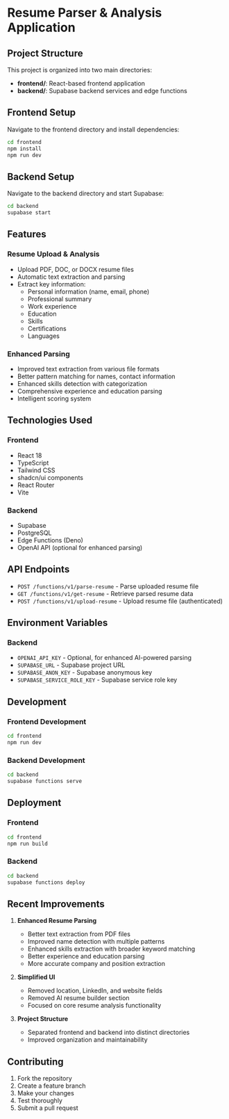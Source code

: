 # Resume Parser & Analysis Application

## Project Structure

This project is organized into two main directories:

- **frontend/**: React-based frontend application
- **backend/**: Supabase backend services and edge functions

## Frontend Setup

Navigate to the frontend directory and install dependencies:

```sh
cd frontend
npm install
npm run dev
```

## Backend Setup

Navigate to the backend directory and start Supabase:

```sh
cd backend
supabase start
```

## Features

### Resume Upload & Analysis
- Upload PDF, DOC, or DOCX resume files
- Automatic text extraction and parsing
- Extract key information:
  - Personal information (name, email, phone)
  - Professional summary
  - Work experience
  - Education
  - Skills
  - Certifications
  - Languages

### Enhanced Parsing
- Improved text extraction from various file formats
- Better pattern matching for names, contact information
- Enhanced skills detection with categorization
- Comprehensive experience and education parsing
- Intelligent scoring system

## Technologies Used

### Frontend
- React 18
- TypeScript
- Tailwind CSS
- shadcn/ui components
- React Router
- Vite

### Backend
- Supabase
- PostgreSQL
- Edge Functions (Deno)
- OpenAI API (optional for enhanced parsing)

## API Endpoints

- `POST /functions/v1/parse-resume` - Parse uploaded resume file
- `GET /functions/v1/get-resume` - Retrieve parsed resume data
- `POST /functions/v1/upload-resume` - Upload resume file (authenticated)

## Environment Variables

### Backend
- `OPENAI_API_KEY` - Optional, for enhanced AI-powered parsing
- `SUPABASE_URL` - Supabase project URL
- `SUPABASE_ANON_KEY` - Supabase anonymous key
- `SUPABASE_SERVICE_ROLE_KEY` - Supabase service role key

## Development

### Frontend Development
```sh
cd frontend
npm run dev
```

### Backend Development
```sh
cd backend
supabase functions serve
```

## Deployment

### Frontend
```sh
cd frontend
npm run build
```

### Backend
```sh
cd backend
supabase functions deploy
```

## Recent Improvements

1. **Enhanced Resume Parsing**
   - Better text extraction from PDF files
   - Improved name detection with multiple patterns
   - Enhanced skills extraction with broader keyword matching
   - Better experience and education parsing
   - More accurate company and position extraction

2. **Simplified UI**
   - Removed location, LinkedIn, and website fields
   - Removed AI resume builder section
   - Focused on core resume analysis functionality

3. **Project Structure**
   - Separated frontend and backend into distinct directories
   - Improved organization and maintainability

## Contributing

1. Fork the repository
2. Create a feature branch
3. Make your changes
4. Test thoroughly
5. Submit a pull request
